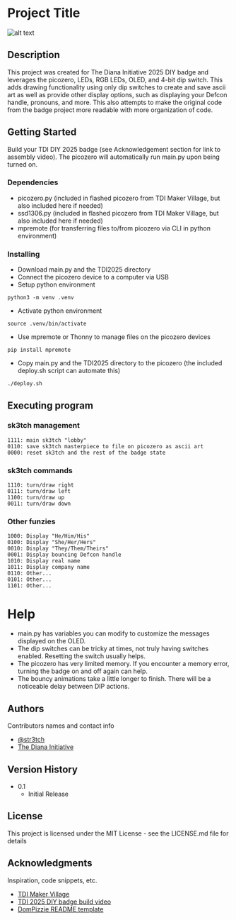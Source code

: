 # Project Title
![alt text](images/TDI_DIY_2025_BADGE.png "sk3tch w/ st3tch")

## Description

This project was created for The Diana Initiative 2025 DIY badge and leverages the picozero, LEDs, RGB LEDs, OLED, and 4-bit dip switch.  This adds drawing functionality using only dip switches to create and save ascii art as well as provide other display options, such as displaying your Defcon handle, pronouns, and more.  This also attempts to make the original code from the badge project more readable with more organization of code.

## Getting Started

Build your TDI DIY 2025 badge (see Acknowledgement section for link to assembly video).  The picozero will automatically run main.py upon being turned on.

### Dependencies

* picozero.py (included in flashed picozero from TDI Maker Village, but also included here if needed)
* ssd1306.py (included in flashed picozero from TDI Maker Village, but also included here if needed)
* mpremote (for transferring files to/from picozero via CLI in python environment)

### Installing

* Download main.py and the TDI2025 directory
* Connect the picozero device to a computer via USB
* Setup python environment
```
python3 -m venv .venv
```
* Activate python environment
```
source .venv/bin/activate
```
* Use mpremote or Thonny to manage files on the picozero devices
```
pip install mpremote
```
* Copy main.py and the TDI2025 directory to the picozero (the included deploy.sh script can automate this)
```
./deploy.sh
```

## Executing program

### sk3tch management
```
1111: main sk3tch "lobby"
0110: save sk3tch masterpiece to file on picozero as ascii art
0000: reset sk3tch and the rest of the badge state
```

### sk3tch commands
```
1110: turn/draw right
0111: turn/draw left
1100: turn/draw up
0011: turn/draw down
```

### Other funzies
```
1000: Display "He/Him/His"
0100: Display "She/Her/Hers"
0010: Display "They/Them/Theirs"
0001: Display bouncing Defcon handle
1010: Display real name
1011: Display company name
0110: Other...
0101: Other...
1101: Other...
```

# Help
* main.py has variables you can modify to customize the messages displayed on the OLED.
* The dip switches can be tricky at times, not truly having switches enabled.  Resetting the switch usually helps.
* The picozero has very limited memory.  If you encounter a memory error, turning the badge on and off again can help.
* The bouncy animations take a little longer to finish.  There will be a noticeable delay between DIP actions.

## Authors

Contributors names and contact info

* [@str3tch](https://www.linkedin.com/in/jeromy-leugers-a747b96/)
* [The Diana Initiative](https://www.dianainitiative.org/)

## Version History

* 0.1
    * Initial Release

## License

This project is licensed under the MIT License - see the LICENSE.md file for details

## Acknowledgments

Inspiration, code snippets, etc.
* [TDI Maker Village](https://sites.google.com/dianainitiative.org/makersvillage/home)
* [TDI 2025 DIY badge build video](https://www.youtube.com/watch?v=jirdqZoKM7A)
* [DomPizzie README template](https://gist.github.com/DomPizzie/7a5ff55ffa9081f2de27c315f5018afc)
